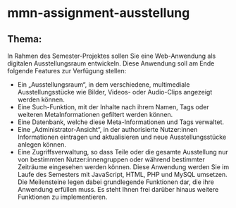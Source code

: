 # mmn-assignment-ausstellung 
## Thema:
In Rahmen des Semester-Projektes sollen Sie eine Web-Anwendung als digitalen
Ausstellungsraum entwickeln. Diese Anwendung soll am Ende folgende Features zur
Verfügung stellen:
- Ein „Ausstellungsraum“, in dem verschiedene, multimediale Ausstellungsstücke
wie Bilder, Videos- oder Audio-Clips angezeigt werden können.
- Eine Such-Funktion, mit der Inhalte nach ihrem Namen, Tags oder weiteren MetaInformationen gefiltert werden können.
- Eine Datenbank, welche diese Meta-Informationen und Tags verwaltet.
- Eine „Administrator-Ansicht“, in der authorisierte Nutzer:innen Informationen
eintragen und aktualisieren und neue Ausstellungsstücke anlegen können.
- Eine Zugriffsverwaltung, so dass Teile oder die gesamte Ausstellung nur von
bestimmten Nutzer:innengruppen oder während bestimmter Zeiträume eingesehen
werden können.
Diese Anwendung werden Sie im Laufe des Semesters mit JavaScript, HTML, PHP und
MySQL umsetzen. Die Meilensteine legen dabei grundlegende Funktionen dar, die ihre
Anwendung erfüllen muss. Es steht Ihnen frei darüber hinaus weitere Funktionen zu
implementieren.
